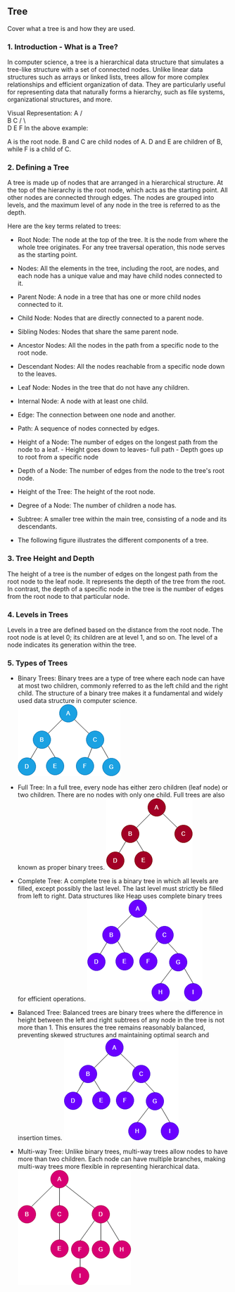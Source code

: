 ## Tree

Cover what a tree is and how they are used.

### 1. Introduction - What is a Tree?
In computer science, a tree is a hierarchical data structure that simulates a tree-like structure with a set of connected nodes. Unlike linear data structures such as arrays or linked lists, trees allow for more complex relationships and efficient organization of data. They are particularly useful for representing data that naturally forms a hierarchy, such as file systems, organizational structures, and more.

Visual Representation:
        A
       / \
      B   C
     / \   \
    D   E   F
In the above example:

A is the root node.
B and C are child nodes of A.
D and E are children of B, while F is a child of C.


### 2. Defining a Tree
A tree is made up of nodes that are arranged in a hierarchical structure. At the top of the hierarchy is the root node, which acts as the starting point. All other nodes are connected through edges. The nodes are grouped into levels, and the maximum level of any node in the tree is referred to as the depth.

Here are the key terms related to trees:

- Root Node: The node at the top of the tree. It is the node from where the whole tree originates. For any tree traversal operation, this node serves as the starting point.

- Nodes: All the elements in the tree, including the root, are nodes, and each node has a unique value and may have child nodes connected to it.

- Parent Node: A node in a tree that has one or more child nodes connected to it.

- Child Node: Nodes that are directly connected to a parent node.

- Sibling Nodes: Nodes that share the same parent node.

- Ancestor Nodes: All the nodes in the path from a specific node to the root node.

- Descendant Nodes: All the nodes reachable from a specific node down to the leaves.

- Leaf Node: Nodes in the tree that do not have any children.

- Internal Node: A node with at least one child.

- Edge: The connection between one node and another.

- Path: A sequence of nodes connected by edges.

- Height of a Node: The number of edges on the longest path from the node to a leaf. - Height goes down to leaves- full path - Depth goes up to root from a specific node

- Depth of a Node: The number of edges from the node to the tree's root node.

- Height of the Tree: The height of the root node.

- Degree of a Node: The number of children a node has.

- Subtree: A smaller tree within the main tree, consisting of a node and its descendants.

- The following figure illustrates the different components of a tree.

### 3. Tree Height and Depth
The height of a tree is the number of edges on the longest path from the root node to the leaf node. It represents the depth of the tree from the root. In contrast, the depth of a specific node in the tree is the number of edges from the root node to that particular node.

### 4. Levels in Trees
Levels in a tree are defined based on the distance from the root node. The root node is at level 0; its children are at level 1, and so on. The level of a node indicates its generation within the tree.

### 5. Types of Trees
- Binary Trees:
Binary trees are a type of tree where each node can have at most two children, commonly referred to as the left child and the right child. The structure of a binary tree makes it a fundamental and widely used data structure in computer science.
![alt text](images/image-1.png)

- Full Tree:
In a full tree, every node has either zero children (leaf node) or two children. There are no nodes with only one child. Full trees are also known as proper binary trees.
![alt text](images/image.png)

- Complete Tree:
A complete tree is a binary tree in which all levels are filled, except possibly the last level. The last level must strictly be filled from left to right. Data structures like Heap uses complete binary trees for efficient operations.
![alt text](images/image-3.png)

- Balanced Tree:
Balanced trees are binary trees where the difference in height between the left and right subtrees of any node in the tree is not more than 1. This ensures the tree remains reasonably balanced, preventing skewed structures and maintaining optimal search and insertion times.
![alt text](images/image-3.png)

- Multi-way Tree:
Unlike binary trees, multi-way trees allow nodes to have more than two children. Each node can have multiple branches, making multi-way trees more flexible in representing hierarchical data.
![alt text](images/image-4.png)




